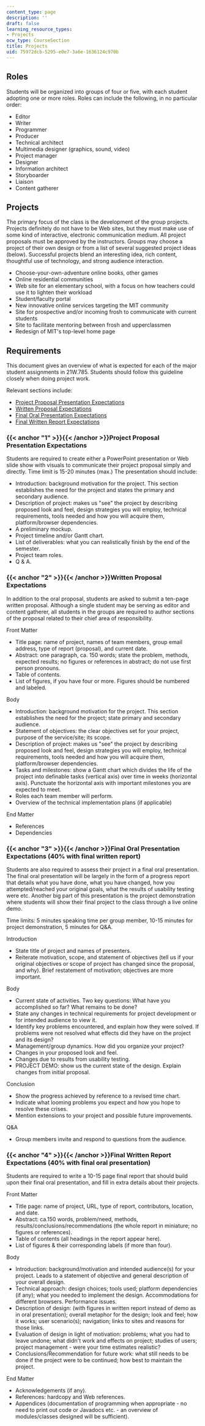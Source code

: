 ```yaml
---
content_type: page
description: ''
draft: false
learning_resource_types:
- Projects
ocw_type: CourseSection
title: Projects
uid: 75972dcb-5295-e0e7-3a6e-1636124c970b
---
```

## Roles

Students will be organized into groups of four or five, with each student adopting one or more roles. Roles can include the following, in no particular order:

- Editor
- Writer
- Programmer
- Producer
- Technical architect
- Multimedia designer (graphics, sound, video)
- Project manager
- Designer
- Information architect
- Storyboarder
- Liaison
- Content gatherer

## Projects

The primary focus of the class is the development of the group projects. Projects definitely do not have to be Web sites, but they must make use of some kind of interactive, electronic communication medium. All project proposals must be approved by the instructors. Groups may choose a project of their own design or from a list of several suggested project ideas (below). Successful projects blend an interesting idea, rich content, thoughtful use of technology, and strong audience interaction.

- Choose-your-own-adventure online books, other games
- Online residential communities
- Web site for an elementary school, with a focus on how teachers could use it to lighten their workload
- Student/faculty portal
- New innovative online services targeting the MIT community
- Site for prospective and/or incoming frosh to communicate with current students
- Site to facilitate mentoring between frosh and upperclassmen
- Redesign of MIT's top-level home page

## Requirements

This document gives an overview of what is expected for each of the major student assignments in 21W.785. Students should follow this guideline closely when doing project work.

Relevant sections include:

- [Project Proposal Presentation Expectations](#1)
- [Written Proposal Expectations](#2)
- [Final Oral Presentation Expectations](#3)
- [Final Written Report Expectations](#4)

### {{< anchor "1" >}}{{< /anchor >}}Project Proposal Presentation Expectations

Students are required to create either a PowerPoint presentation or Web slide show with visuals to communicate their project proposal simply and directly. Time limit is 15-20 minutes (max.) The presentation should include:

- Introduction: background motivation for the project. This section establishes the need for the project and states the primary and secondary audience.
- Description of project: makes us "see" the project by describing proposed look and feel, design strategies you will employ, technical requirements, tools needed and how you will acquire them, platform/browser dependencies.
- A preliminary mockup.
- Project timeline and/or Gantt chart.
- List of deliverables: what you can realistically finish by the end of the semester.
- Project team roles.
- Q & A.

### {{< anchor "2" >}}{{< /anchor >}}Written Proposal Expectations

In addition to the oral proposal, students are asked to submit a ten-page written proposal. Although a single student may be serving as editor and content gatherer, all students in the groups are required to author sections of the proposal related to their chief area of responsibility.

Front Matter

- Title page: name of project, names of team members, group email address, type of report (proposal), and current date.
- Abstract: one paragraph, ca. 150 words; state the problem, methods, expected results; no figures or references in abstract; do not use first person pronouns.
- Table of contents.
- List of figures, if you have four or more. Figures should be numbered and labeled.

Body

- Introduction: background motivation for the project. This section establishes the need for the project; state primary and secondary audience.
- Statement of objectives: the clear objectives set for your project, purpose of the service/site; its scope.
- Description of project: makes us "see" the project by describing proposed look and feel, design strategies you will employ, technical requirements, tools needed and how you will acquire them, platform/browser dependencies.
- Tasks and milestones: show a Gantt chart which divides the life of the project into definable tasks (vertical axis) over time in weeks (horizontal axis). Punctuate the horizontal axis with important milestones you are expected to meet.
- Roles each team member will perform.
- Overview of the technical implementation plans (if applicable)

End Matter

- References
- Dependencies

### {{< anchor "3" >}}{{< /anchor >}}Final Oral Presentation Expectations (40% with final written report)

Students are also required to assess their project in a final oral presentation. The final oral presentation will be largely in the form of a progress report that details what you have done, what you have changed, how you attempted/reached your original goals, what the results of usability testing were etc. Another big part of this presentation is the project demonstration where students will show their final project to the class through a live online demo.

Time limits: 5 minutes speaking time per group member, 10-15 minutes for project demonstration, 5 minutes for Q&A.

Introduction

- State title of project and names of presenters.
- Reiterate motivation, scope, and statement of objectives (tell us if your original objectives or scope of project has changed since the proposal, and why). Brief restatement of motivation; objectives are more important.

Body

- Current state of activities. Two key questions: What have you accomplished so far? What remains to be done?
- State any changes in technical requirements for project development or for intended audience to view it.
- Identify key problems encountered, and explain how they were solved. If problems were not resolved what effects did they have on the project and its design?
- Management/group dynamics. How did you organize your project?
- Changes in your proposed look and feel.
- Changes due to results from usability testing.
- PROJECT DEMO: show us the current state of the design. Explain changes from initial proposal.

Conclusion

- Show the progress achieved by reference to a revised time chart.
- Indicate what looming problems you expect and how you hope to resolve these crises.
- Mention extensions to your project and possible future improvements.

Q&A

- Group members invite and respond to questions from the audience.

### {{< anchor "4" >}}{{< /anchor >}}Final Written Report Expectations (40% with final oral presentation)

Students are required to write a 10-15 page final report that should build upon their final oral presentation, and fill in extra details about their projects.

Front Matter

- Title page: name of project, URL, type of report, contributors, location, and date.
- Abstract: ca.150 words, problem/need, methods, results/conclusions/recommendations (the whole report in miniature; no figures or references).
- Table of contents (all headings in the report appear here).
- List of figures & their corresponding labels (if more than four).

Body

- Introduction: background/motivation and intended audience(s) for your project. Leads to a statement of objective and general description of your overall design.
- Technical approach: design choices; tools used; platform dependencies (if any); what you needed to implement the design. Accommodations for different browsers. Performance issues.
- Description of design: (with figures in written report instead of demo as in oral presentation); overall metaphor for the design; look and feel; how it works; user scenario(s); navigation; links to sites and reasons for those links.
- Evaluation of design in light of motivation: problems; what you had to leave undone; what didn't work and effects on project; studies of users; project management - were your time estimates realistic?
- Conclusions/Recommendation for future work: what still needs to be done if the project were to be continued; how best to maintain the project.

End Matter

- Acknowledgements (if any).
- References: hardcopy and Web references.
- Appendices (documentation of programming when appropriate - no need to print out code or Javadocs etc. - an overview of modules/classes designed will be sufficient).